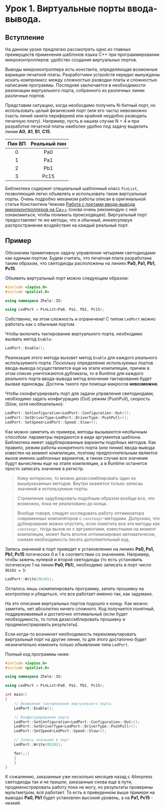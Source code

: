 # Урок 1. Виртуальные порты ввода-вывода.

## Вступление
На данном уроке предлагаю рассмотреть одно из главных преимуществ применения шаблонов языка C++ при
программировании микроконтроллеров: удобство создания виртуальных портов.

Выводы микроконтроллера есть константа, определяющая возможные вариации печатной платы.
Разработчики устройств нередко вынуждены искать компромисс между сложностью разводки платы и сложностью
написания программы. Последняя заключается в необходимости реализации виртуального порта, собранного
из различных линии различных портов.

Представим ситуацию, когда необходимо получить N-битный порт, но использовать целый
физический порт (или его часть) невозможно (часть линий занята периферией или крайней неудобно разводить
печатную плату). Например, пусть в нашем случае N = 4 и при разработке печатной платы наиболее удобно
под задачу выделить линии **A0**, **A1**, **B1**, **C15**.

Пин ВП | Реальный пин
:---:|:---:
0 | Pa0
1 | Pa1
2 | Pb1
3 | Pc15

Библиотека содержит специальный шаблонный класс `PinList`, позволяющий легко объявлять и использовать такие
виртуальные порты. Очень подробно механизм работы описан в оригинальной статье Константина Чижова 
[Работа с портами ввода-вывода микроконтроллеров на Си++](http://easyelectronics.ru/rabota-s-portami-vvoda-vyvoda-mikrokontrollerov-na-si.html) (снова очень рекомендую с ней ознакомиться,
чтобы понимать происходящее). Виртуальный порт предоставляет те же методы, что и обычный, инкапсулируя
распространение воздействия на каждый реальный порт.

## Пример

Обозначим примитивную задачу управления четырями светодиодами как единым портом. Будем считать, что
печатная плата разработана таким образом, что светодиоды расположены на линиях **Pa0, Pa1, Pb1, Pc15**.

Объявить виртуальный порт можно следующим образом:
```c++
#include <iopins.h>
#include <pinlist.h>

using namespace Zhele::IO;

using LedPort = PinList<Pa0, Pa1, Pb1, Pc15>;
```

Собственно, на этом сложность и ограничена! С типом `LedPort` можно работать как с обычным портом.

Чтобы включить тактирование виртуального порта, необходимо вызвать метод `Enable`:
```c++
LedPort::Enable();
```
Реализация этого метода вызовет метод `Enable` для каждого реального используемого порта. Поскольку
определение используемых портов ввода-вывода осуществляется еще на этапе компиляции, причем в этом
списке уничтожаются дубликаты, то в Runtime для каждого реального порта ввода-вывода метод влючения
тактирования будет вызвае единожды. Достичь такого при помощи макросов **невозможно**.

Чтобы сконфигурировать порт для задачи управления светодиодами,
необходимо задать конфигурацию (Out) режим (PushPull), скорость (Slow, хотя необязательно):
```c++
LedPort::SetConfiguration<LedPort::Configuration::Out>();
LedPort::SetDriverType<LedPort::DriverType::PushPull>();
LedPort::SetSpeed<LedPort::Speed::Slow>();
```

Как можно заметить из примера, методы вызываются необычным способом: параметры передаются в виде аргументов
шаблона. Библиотека имеет задублированные варианты подобных методов. Как правило, режим работы конкретного
порта (или линии) ввода-вывода известен на момент компиляции, поэтому предпочтительным является
вызов именно шаблонных вариантов, в таком случае все значения будут вычислены еще на этапе компиляции,
а в Runtime останется просто записать значение в регистр.

> Кому интересно, то можно дизассемблировать один из вышеуказанных методов. Внутри окажется только
> записаь значений в используемые порты.

> Стремление задублировать подобным образом вообще все, что возможно, пока не реализовано до конца.
> 
> Вообще говоря, следует исследовать работу оптимизатора современных компиляторов с `constexpr`-методами.
> Допускаю, что дублирование можно опустить, если пометить все эти методы как `constexpr`, тогда вызов
> их с аргументами, известными на момент компиляции, может быть вполне оптимизирован автоматически,
> снимая необходимость писать дополнительный код.

Запись значений в порт приведет к установлению на линиях **Pa0, Pa1, Pb1, Pc15** логических 0 и 1
в соответствии со значением. Например, чтобы зажечь нулевой и второй светодиоды
(то есть установить логическую 1 на линии **Pa0, Pb1**), необходимо записать в порт число `0b101 = 5`:
```c++
LedPort::Write(0b101);
```

Осталось лишь скомпилировать программу, залить прошивку на контроллер и убедиться, что все работает
именно так, как задумано.

На это описание виртуальных портов подошло к концу. Как можно заметить, нет абсолютно ничего сложного.
Код получается понятный, поддерживаемый и достаточно оптимальный (если будет необходимость, то готов
дизассмблировать прошивку и продемонстрировать результаты).

Если когда-то возникнет необходимость перекоммутировать виртуальный порт на другие линии, то для
этого достаточно будет незначительно изменить только объявление типа `LedPort`.

Полный код программы ниже:
```c++
#include <iopins.h>
#include <pinlist.h>

using namespace Zhele::IO;

using LedPort = PinList<Pa0, Pa1, Pb1, Pc15>;

int main()
{
    // Включение тактирования виртуального порта.
    LedPort::Enable();

    // Конфигурирование порта
    LedPort::SetConfiguration<LedPort::Configuration::Out>();
    LedPort::SetDriverType<LedPort::DriverType::PushPull>();
    LedPort::SetSpeed<LedPort::Speed::Slow>();

    // Запись значения в порт
    LedPort::Write(0b101);

    for(;;)
    {
    }
}
```

К сожалению, заказанные уже несколько месяцев назад с Aliexpress светодиоды так и не пришли, заказанные снова
еще в пути, продемонстрировать работу пока не могу, но результаты проверены мультметром, всё работает.
То есть в приведенном выше примере на выводах **Pa0, Pb1** будет установлен высокий уровень, а на **Pa1, Pc15** - низкий.
